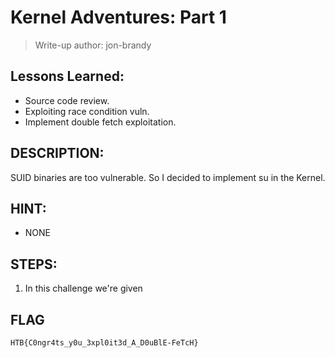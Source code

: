 # Kernel Adventures: Part 1
> Write-up author: jon-brandy

## Lessons Learned:
- Source code review.
- Exploiting race condition vuln.
- Implement double fetch exploitation.

## DESCRIPTION:
SUID binaries are too vulnerable. So I decided to implement su in the Kernel.

## HINT:
- NONE

## STEPS:
1. In this challenge we're given


## FLAG

```
HTB{C0ngr4ts_y0u_3xpl0it3d_A_D0uBlE-FeTcH}
```
